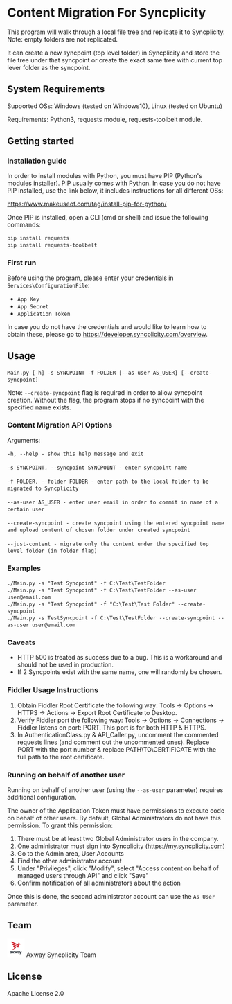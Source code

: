 # Content Migration For Syncplicity

This program will walk through a local file tree and replicate it to Syncplicity. Note: empty folders are not replicated.

It can create a new syncpoint (top level folder) in Syncplicity
and store the file tree under that syncpoint
or create the exact same tree with current top lever folder as the syncpoint.

## System Requirements

Supported OSs: Windows (tested on Windows10), Linux (tested on Ubuntu)

Requirements: Python3, requests module, requests-toolbelt module.

## Getting started

### Installation guide

In order to install modules with Python, you must have PIP (Python's modules installer).
PIP usually comes with Python.
In case you do not have PIP installed, use the link below, it includes instructions for all different OSs:

<https://www.makeuseof.com/tag/install-pip-for-python/>

Once PIP is installed, open a CLI (cmd or shell) and issue the following commands:

    pip install requests
    pip install requests-toolbelt

### First run

Before using the program, please enter your credentials in `Services\ConfigurationFile`:

* `App Key`
* `App Secret`
* `Application Token`

In case you do not have the credentials and would like to learn how to obtain these,
please go to <https://developer.syncplicity.com/overview>.

## Usage

    Main.py [-h] -s SYNCPOINT -f FOLDER [--as-user AS_USER] [--create-syncpoint]

Note: `--create-syncpoint` flag is required in order to allow syncpoint creation.
Without the flag, the program stops if no syncpoint with the specified name exists.

### Content Migration API Options

Arguments:

    -h, --help - show this help message and exit

    -s SYNCPOINT, --syncpoint SYNCPOINT - enter syncpoint name

    -f FOLDER, --folder FOLDER - enter path to the local folder to be migrated to Syncplicity

    --as-user AS_USER - enter user email in order to commit in name of a certain user

    --create-syncpoint - create syncpoint using the entered syncpoint name and upload content of chosen folder under created syncpoint

    --just-content - migrate only the content under the specified top level folder (in folder flag)

### Examples

    ./Main.py -s "Test Syncpoint" -f C:\Test\TestFolder
    ./Main.py -s "Test Syncpoint" -f C:\Test\TestFolder --as-user user@email.com
    ./Main.py -s "Test Syncpoint" -f "C:\Test\Test Folder" --create-syncpoint
    ./Main.py -s TestSyncpoint -f C:\Test\TestFolder --create-syncpoint --as-user user@email.com

### Caveats

* HTTP 500 is treated as success due to a bug. This is a workaround and should not be used in production.
* If 2 Syncpoints exist with the same name, one will randomly be chosen.

### Fiddler Usage Instructions

  1. Obtain Fiddler Root Certificate the following way: Tools -> Options -> HTTPS -> Actions -> Export Root Certificate to Desktop.
  2. Verify Fiddler port the following way: Tools -> Options -> Connections -> Fiddler listens on port: PORT. This port is for both HTTP & HTTPS.
  3. In AuthenticationClass.py & API_Caller.py, uncomment the commented requests lines (and comment out the uncommented ones).
     Replace PORT with the port number & replace PATH\TO\CERTIFICATE with the full path to the root certificate.

### Running on behalf of another user

Running on behalf of another user (using the `--as-user` parameter) requires additional configuration.

The owner of the Application Token must have permissions to execute code on behalf of other users.
By default, Global Administrators do not have this permission. To grant this permission:

1. There must be at least two Global Administrator users in the company.
2. One administrator must sign into Syncplicity (<https://my.syncplicity.com>)
3. Go to the Admin area, User Accounts
4. Find the other administrator account
5. Under "Privileges", click "Modify", select "Access content on behalf of managed users through API" and click "Save"
6. Confirm notification of all administrators about the action

Once this is done, the second administrator account can use the `As User` parameter.

## Team

![alt text][Axwaylogo] Axway Syncplicity Team

[Axwaylogo]: https://github.com/Axway-syncplicity/Assets/raw/master/AxwayLogoSmall.png "Axway logo"

## License

Apache License 2.0